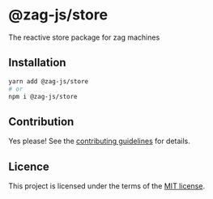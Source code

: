 # @zag-js/store

The reactive store package for zag machines

## Installation

```sh
yarn add @zag-js/store
# or
npm i @zag-js/store
```

## Contribution

Yes please! See the [contributing guidelines](https://github.com/chakra-ui/zag/blob/main/CONTRIBUTING.md) for details.

## Licence

This project is licensed under the terms of the [MIT license](https://github.com/chakra-ui/zag/blob/main/LICENSE).
